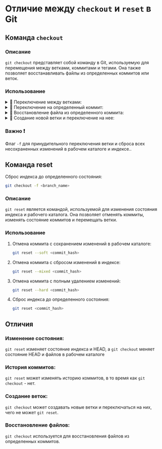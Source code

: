 # Отличие между `checkout` и `reset` в Git

## Команда `checkout`

### Описание
`git checkout` представляет собой команду в Git, используемую для перемещения между ветками, коммитами и тегами. Она также позволяет восстанавливать файлы из определенных коммитов или веток.

### Использование
  <details>
   <summary>🔹 Переключение между ветками:</summary>
      
  ```sh
  git checkout <branch_name>
  ```
  </details>

  <details>
   <summary>🔹 Переключение на определенный коммит:</summary>
   
  ```sh
  git checkout <commit_hash>
  ```
  </details>
   
  <details>
   <summary>🔹 Восстановление файла из определенного коммита:</summary>

   ```sh
   git checkout <commit_hash> -- <file_path>
   ```
  </details>


  <details>
    <summary>🔹 Создание новой ветки и переключение на нее:</summary>
    
   ```sh
   git checkout -b <new_branch_name>
   ```
  </details>

### Важно ❗
Флаг `-f` для принудительного переключения ветки и сброса всех несохраненных изменений в рабочем каталоге и индексе..


## Команда reset
  Сброс индекса до определенного состояния:
   ```sh
   git checkout -f <branch_name>
   ```

### Описание
`git reset` является командой, используемой для изменения состояния индекса и рабочего каталога. Она позволяет отменять коммиты, изменять состояние коммитов и перемещать ветки.

### Использование
1. Отмена коммита с сохранением изменений в рабочем каталоге:
   ```sh
   git reset --soft <commit_hash>
   ```

2. Отмена коммита с сбросом изменений в индексе:
   ```sh
   git reset --mixed <commit_hash>
   ```

3. Отмена коммита с полным удалением изменений:
   ```sh
   git reset --hard <commit_hash>
   ```

4. Сброс индекса до определенного состояния:
   ```sh
   git reset <commit_hash>
   ```

## Отличия

### Изменение состояния: 
`git reset` изменяет состояние индекса и HEAD, а `git checkout` меняет состояние HEAD и файлов в рабочем каталоге

### История коммитов: 
`git reset` может изменять историю коммитов, в то время как `git checkout` - нет.

### Создание веток: 
`git checkout` может создавать новые ветки и переключаться на них, чего не может `git reset`.

### Восстановление файлов: 
`git checkout` используется для восстановления файлов из определенных коммитов.
